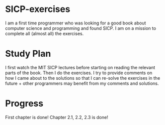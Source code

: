 # SICP-exercises
I am a first time programmer who was looking for a good book about computer science and programming and found SICP.
I am on a mission to complete all (almost all) the exercises.

# Study Plan
I first watch the MIT SICP lectures before starting on reading the relevant parts of the book. Then I do the exercises.
I try to provide comments on how I came about to the solutions so that I can re-solve the exercises in the future + other programmers may benefit from my comments and solutions.

# Progress
First chapter is done!
Chapter 2.1, 2.2, 2.3 is done!
